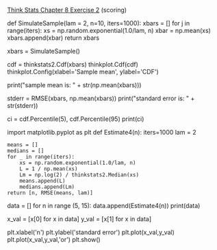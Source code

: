 [Think Stats Chapter 8 Exercise 2](http://greenteapress.com/thinkstats2/html/thinkstats2009.html#toc77) (scoring)

>> 

def SimulateSample(lam = 2, n=10, iters=1000):
    xbars = []
    for j in range(iters):
        xs = np.random.exponential(1.0/lam, n)
        xbar = np.mean(xs)
        xbars.append(xbar)
    return xbars

xbars = SimulateSample()

cdf = thinkstats2.Cdf(xbars)
thinkplot.Cdf(cdf)
thinkplot.Config(xlabel='Sample mean',
                 ylabel='CDF')

print("sample mean is: " + str(np.mean(xbars)))

stderr = RMSE(xbars, np.mean(xbars))
print("standard error is: " + str(stderr))

ci = cdf.Percentile(5), cdf.Percentile(95)
print(ci)




import matplotlib.pyplot as plt
def Estimate4(n):
    iters=1000
    lam = 2

    means = []
    medians = []
    for _ in range(iters):
        xs = np.random.exponential(1.0/lam, n)
        L = 1 / np.mean(xs)
        Lm = np.log(2) / thinkstats2.Median(xs)
        means.append(L)
        medians.append(Lm)
    return [n, RMSE(means, lam)]

data = []
for n in range (5, 15):
    data.append(Estimate4(n))
print(data)
    
x_val = [x[0] for x in data]
y_val = [x[1] for x in data]

plt.xlabel('n')
plt.ylabel('standard error')
plt.plot(x_val,y_val)
plt.plot(x_val,y_val,'or')
plt.show()
